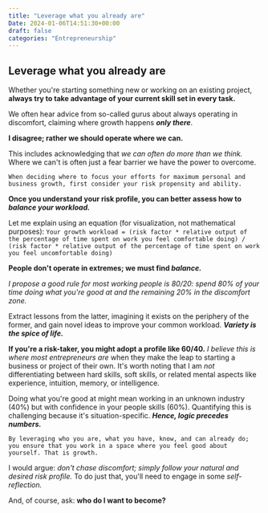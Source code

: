 ```yaml
---
title: "Leverage what you already are"
Date: 2024-01-06T14:51:30+00:00
draft: false
categories: "Entrepreneurship"
---
```

## Leverage what you already are

Whether you're starting something new or working on an existing project, **always try to take advantage of your current skill set in every task.**

We often hear advice from so-called gurus about always operating in discomfort, claiming  where growth happens ***only there***. 

**I disagree; rather we should operate where we can.** 

This includes acknowledging that *we can often do more than we think.* Where we can't is often just a fear barrier we have the power to overcome.

`When deciding where to focus your efforts for maximum personal and business growth, first consider your risk propensity and ability.`

**Once you understand your risk profile, you can better assess how to *balance your workload.***

Let me explain using an equation (for visualization, not mathematical purposes):
`Your growth workload = (risk factor * relative output of the percentage of time spent on work you feel comfortable doing) / (risk factor * relative output of the percentage of time spent on work you feel uncomfortable doing)`

**People don't operate in extremes; we must find *balance.***

*I propose a good rule for most working people is 80/20: spend 80% of your time doing what you're good at and the remaining 20% in the discomfort zone.*

Extract lessons from the latter, imagining it exists on the periphery of the former, and gain novel ideas to improve your common workload. ***Variety is the spice of life.***

**If you're a risk-taker, you might adopt a profile like 60/40.** *I believe this is where most entrepreneurs are* when they make the leap to starting a business or project of their own. It's worth noting that I am *not* differentiating between hard skills, soft skills, or related mental aspects like experience, intuition, memory, or intelligence.

Doing what you're good at might mean working in an unknown industry (40%) but with confidence in your people skills (60%). Quantifying this is challenging because it's situation-specific. ***Hence, logic precedes numbers.***

`By leveraging who you are, what you have, know, and can already do; you ensure that you work in a space where you feel good about yourself. That is growth.` 

I would argue: *don't chase discomfort; simply follow your natural and desired risk profile.* To do just that, you'll need to engage in some *self-reflection.*

And, of course, ask: **who do I want to become?**